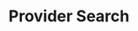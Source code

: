 ---
templateKey: 'generic-page'
slug: provider-search
title: Provider Search
indicatorColor: '#A55EEA'
iconName: 'user-md'
listDirection: row
banner: '../img/provider-search.jpg'
introduction:
    title: Need help finding\na Provider or Pharmacy?
    body: We can help you in several ways.
lists:
  - title: 'View our Searchable Directories'
    type: resource
    items: 
      - title: Our most up to date listings
        icon: check
      - title: 'Integra Harmony Provider Directory'
        url: '/#'
      - title: 'Integra Harmony Pharmacy Search'
        url: '/#'
      - title: 'Integra Harmony Vision & Eye Exam Providers'
        url: '/#'
      - title: 'Healthplex Dental Care Providers'
        url: 'http://www.healthplex.com/our_dentists/options?groupnumber=GG-440'
  - title: 'View & Print our Directories'
    type: document
    items: 
      - title: Downloadable directories
        icon: file-download
      - title: 'Integra Harmony Provider Directory'
        url: '/#'
      - title: 'Integra Harmony Pharmacy Directory'
        url: '/#'
      - title: 'Integra Harmony Vision & Eye Exam Providers'
        url: '/#'
      - title: 'Healthplex Dental Care Providers'
        url: 'https://www.lhany.com/sites/default/files/pdf/Healthplex.pdf'
  - title: 'Call Member Services'
    items:
      - title: '1-877-388-5195\nTTY Users call 711'
        icon: 'phone'
      - title: 'Ask us to mail you a directory'
        url: '/#'
        type: resource
  - title: 'Important Numbers to Remember'
    items:
      - title: 'Below are some useful phone numbers. Synergy uses these providers to administer our benefits.'
        icon: 'info-circle'
      - title: 'LogistiCare - Routine Transportation\n1-XXX-XXX-XXXX TTY Users call 711'
        icon: 'phone'
      - title: 'Healthplex – Dental Care\n1-XXX-XXX-XXXX TTY Users call 711'
        icon: 'phone'
      - title: 'Davis Vision – Glasses & Eye Exam Care\n1-XXX-XXX-XXXX TTY Users call 711'
        icon: 'phone'
magnets: 
    - new-to-medicare
    - our-plans
    - about-us
    - contact-us
disclaimers:
    - Integra Managed Care is an HMO Plan with a Medicare Advantage contract and a contract with the New York State Medicaid program. Enrollment in Integra Managed Care depends on contract renewal. This information is not a complete description of benefits. Limitations, copayments, and restrictions may apply. Benefits, premiums and/or co-payments/co-insurance may change on January 1 of each year. You must continue to pay your Medicare Part B premium. Certain plans are available to anyone who has both Medicaid from New York State and Medicare. Integra Managed Care complies with applicable Federal civil rights laws and does not discriminate on the basis of race, color, national origin, age, disability, or sex.
    - Please contact our Member Services number at 1.877-388-5195 for additional information (TTY users should call 711). Hours are Sunday through Saturday 8am to 8pm. NOTE - Between April 1 and September 30 Member Services hours for Saturday and Sunday will be operated by alternate technology.
    - ATTENTION - If you speak Spanish, language assistance services, free of charge, are available to you. Call 1-877-388-5195 (TTY 711). ATENCIÓN - si habla español, tiene a su disposición servicios gratuitos de asistencia lingüística. Llame al 1- 877-388-5195 (TTY 711). Assistance services for other languages are also available free of charge at the number above. All plan materials and information are available upon request in a different language or alternate formats such as braille, large print and audio.
---